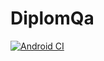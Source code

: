 # DiplomQa
[![Android CI](https://github.com/ivan3035789/DiplomQa/actions/workflows/android.yml/badge.svg)](https://github.com/ivan3035789/DiplomQa/actions/workflows/android.yml)
